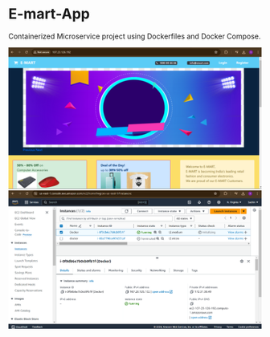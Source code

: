 # E-mart-App
Containerized Microservice project using Dockerfiles and Docker Compose.

![E-mart Site Screenshot](https://github.com/itsSachinGitHub/E-mart-App/blob/main/Screenshot%202024-07-30%20121734.png)
![ec2 instance Screenshot](https://github.com/itsSachinGitHub/E-mart-App/blob/main/Screenshot%202024-07-30%20121806.png)
